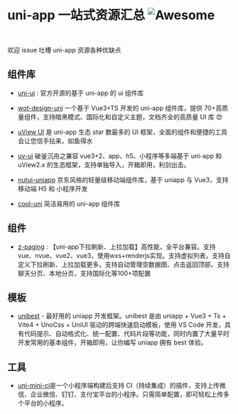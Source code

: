 # uni-app 一站式资源汇总 ![Awesome](https://cdn.rawgit.com/sindresorhus/awesome/d7305f38d29fed78fa85652e3a63e154dd8e8829/media/badge.svg)

<br />

欢迎 issue 吐槽 uni-app 资源各种优缺点

## 组件库

- [uni-ui](https://github.com/dcloudio/uni-ui) : 官方开源的基于 uni-app 的 ui 组件库
- [wot-design-uni](https://github.com/Moonofweisheng/wot-design-uni) 一个基于 Vue3+TS 开发的 uni-app 组件库，提供 70+高质量组件，支持暗黑模式、国际化和自定义主题，文档齐全的高质量 UI 库 😍
- [uView UI](https://github.com/umicro/uView) 是 uni-app 生态 star 数最多的 UI 框架，全面的组件和便捷的工具会让您信手拈来，如鱼得水
- [uv-ui](https://github.com/climblee/uv-ui) 破釜沉舟之兼容 vue3+2、app、h5、小程序等多端基于 uni-app 和 uView2.x 的生态框架，支持单独导入，开箱即用，利剑出击。
- [nutui-uniapp](https://github.com/nutui-uniapp/nutui-uniapp) 京东风格的轻量级移动端组件库，基于 uniapp 与 Vue3，支持移动端 H5 和 小程序开发

- [cool-uni](https://github.com/cool-team-official/cool-uni) 简洁易用的 uni-app 组件库
  
## 组件
- [z-paging](https://github.com/SmileZXLee/uni-z-paging) : 【uni-app下拉刷新、上拉加载】高性能，全平台兼容。支持vue、nvue、vue2、vue3，使用wxs+renderjs实现。支持虚拟列表，支持自定义下拉刷新、上拉加载更多，支持自动管理空数据图、点击返回顶部，支持聊天分页、本地分页，支持国际化等100+项配置


## 模板

- [unibest](https://github.com/codercup/unibest) - 最好用的 uniapp 开发框架。unibest 是由 uniapp + Vue3 + Ts + Vite4 + UnoCss + UniUI 驱动的跨端快速启动模板，使用 VS Code 开发，具有代码提示、自动格式化、统一配置、代码片段等功能，同时内置了大量平时开发常用的基本组件，开箱即用，让你编写 uniapp 拥有 best 体验。

## 工具

- [uni-mini-ci](https://github.com/Moonofweisheng/uni-mini-ci)是一个小程序端构建后支持 CI（持续集成）的插件，支持上传微信、企业微信、钉钉、支付宝平台的小程序。只需简单配置，即可轻松上传多个平台的小程序。
